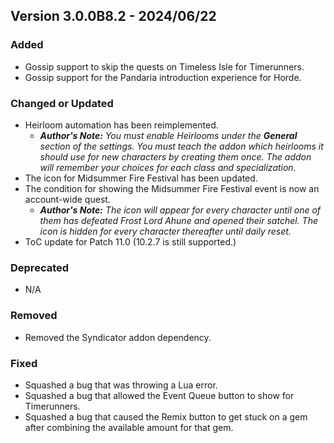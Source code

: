 ## Version 3.0.0B8.2 - 2024/06/22

### Added
- Gossip support to skip the quests on Timeless Isle for Timerunners.
- Gossip support for the Pandaria introduction experience for Horde.
### Changed or Updated
- Heirloom automation has been reimplemented.
  - _**Author's Note:** You must enable Heirlooms under the **General** section of the settings. You must teach the addon which heirlooms it should use for new characters by creating them once. The addon will remember your choices for each class and specialization._
- The icon for Midsummer Fire Festival has been updated.
- The condition for showing the Midsummer Fire Festival event is now an account-wide quest.
  - _**Author's Note:** The icon will appear for every character until one of them has defeated Frost Lord Ahune and opened their satchel. The icon is hidden for every character thereafter until daily reset._
- ToC update for Patch 11.0 (10.2.7 is still supported.)
### Deprecated
- N/A
### Removed
- Removed the Syndicator addon dependency.
### Fixed
- Squashed a bug that was throwing a Lua error.
- Squashed a bug that allowed the Event Queue button to show for Timerunners.
- Squashed a bug that caused the Remix button to get stuck on a gem after combining the available amount for that gem.